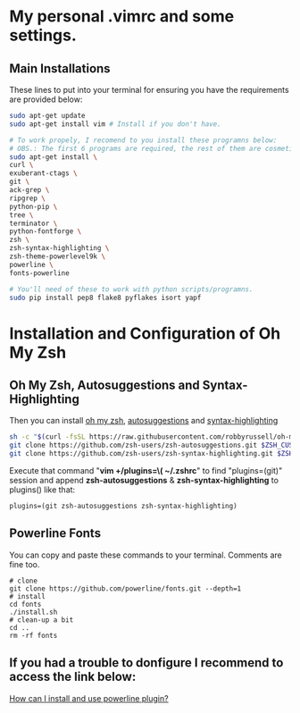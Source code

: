 # My personal .vimrc and some settings.

## Main Installations
These lines to put into your terminal for ensuring you have the requirements are provided below:

```sh
sudo apt-get update
sudo apt-get install vim # Install if you don't have.

# To work propely, I recomend to you install these programns below:
# OBS.: The first 6 programs are required, the rest of them are cosmetic issue.
sudo apt-get install \
curl \
exuberant-ctags \
git \
ack-grep \
ripgrep \
python-pip \
tree \
terminator \
python-fontforge \
zsh \
zsh-syntax-highlighting \
zsh-theme-powerlevel9k \
powerline \
fonts-powerline

# You'll need of these to work with python scripts/programns.
sudo pip install pep8 flake8 pyflakes isort yapf
```
# Installation and Configuration of Oh My Zsh
## Oh My Zsh, Autosuggestions and Syntax-Highlighting
Then you can install [oh my zsh](https://github.com/robbyrussell/oh-my-zsh), [autosuggestions](https://github.com/zsh-users/zsh-autosuggestions) and [syntax-highlighting](https://github.com/zsh-users/zsh-syntax-highlighting)

```sh
sh -c "$(curl -fsSL https://raw.githubusercontent.com/robbyrussell/oh-my-zsh/master/tools/install.sh)"
git clone https://github.com/zsh-users/zsh-autosuggestions.git $ZSH_CUSTOM/plugins/zsh-autosuggestions
git clone https://github.com/zsh-users/zsh-syntax-highlighting.git $ZSH_CUSTOM/plugins/zsh-syntax-highlighting
```

Execute that command "**vim +/plugins=\\( ~/.zshrc**" to find "plugins=(git)" session and 
append **zsh-autosuggestions** & **zsh-syntax-highlighting** to plugins() like that:
```
plugins=(git zsh-autosuggestions zsh-syntax-highlighting)
```

## Powerline Fonts
You can copy and paste these commands to your terminal. Comments are fine too.
```
# clone
git clone https://github.com/powerline/fonts.git --depth=1
# install
cd fonts
./install.sh
# clean-up a bit
cd ..
rm -rf fonts
```
## If you had a trouble to donfigure I recommend to access the link below:
[How can I install and use powerline plugin?](https://askubuntu.com/questions/283908/how-can-i-install-and-use-powerline-plugin)



